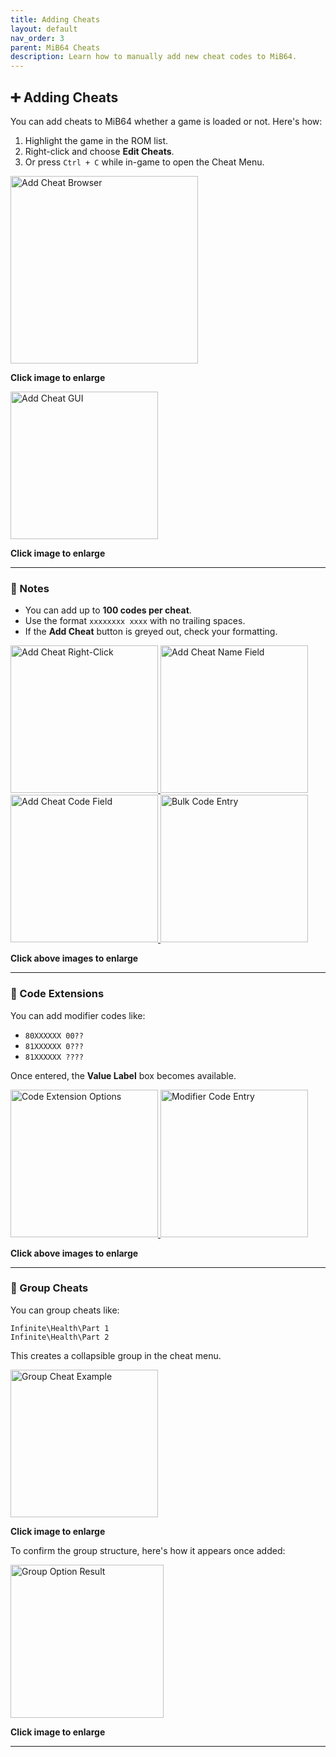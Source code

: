 ```yaml
---
title: Adding Cheats
layout: default
nav_order: 3
parent: MiB64 Cheats
description: Learn how to manually add new cheat codes to MiB64.
---
```


## ➕ <a name="adding-cheats">Adding Cheats</a>

You can add cheats to MiB64 whether a game is loaded or not. Here's how:

1. Highlight the game in the ROM list.
2. Right-click and choose **Edit Cheats**.
3. Or press `Ctrl + C` while in-game to open the Cheat Menu.

<a href="/cheats/assets/images/01/Browser5b1.png" target="_blank">
  <img src="/cheats/assets/images/01/Browser5b1-300x259.png" alt="Add Cheat Browser" width="300" />
</a>
<p class="has-text-align-center"><strong>Click image to enlarge</strong></p>
<!-- ClauseEcho: Browser5b1 Interactive Image -->

<a href="/cheats/assets/images/01/Add11.png" target="_blank">
  <img src="/cheats/assets/images/01/Add11-236x300.png" alt="Add Cheat GUI" width="236" />
</a>
<p class="has-text-align-center"><strong>Click image to enlarge</strong></p>
<!-- ClauseEcho: Add11 Interactive Image -->

---

### 🧠 Notes

- You can add up to **100 codes per cheat**.
- Use the format `xxxxxxxx xxxx` with no trailing spaces.
- If the **Add Cheat** button is greyed out, check your formatting.

<a href="/cheats/assets/images/01/Add21.png" target="_blank">
  <img src="/cheats/assets/images/01/Add21-236x300.png" alt="Add Cheat Right-Click" width="236" />
</a>

<a href="/cheats/assets/images/01/Add31.png" target="_blank">
  <img src="/cheats/assets/images/01/Add31-236x300.png" alt="Add Cheat Name Field" width="236" />
</a>

<a href="/cheats/assets/images/01/Add41.png" target="_blank">
  <img src="/cheats/assets/images/01/Add41-236x300.png" alt="Add Cheat Code Field" width="236" />
</a>

<a href="/cheats/assets/images/01/Add51.png" target="_blank">
  <img src="/cheats/assets/images/01/Add51-236x300.png" alt="Bulk Code Entry" width="236" />
</a>

<p class="has-text-align-center"><strong>Click above images to enlarge</strong></p>
<!-- ClauseEcho: Add21, Add31, Add41 & Add51 Interactive Images -->

---

### 🧪 Code Extensions

You can add modifier codes like:

- `80XXXXXX 00??`
- `81XXXXXX 0???`
- `81XXXXXX ????`

Once entered, the **Value Label** box becomes available.

<a href="/cheats/assets/images/01/Add61.png" target="_blank">
  <img src="/cheats/assets/images/01/Add61-236x300.png" alt="Code Extension Options" width="236" />
</a>

<a href="/cheats/assets/images/01/Add71.png" target="_blank">
  <img src="/cheats/assets/images/01/Add71-236x300.png" alt="Modifier Code Entry" width="236" />
</a>

<p class="has-text-align-center"><strong>Click above images to enlarge</strong></p>
<!-- ClauseEcho: Add61 & Add71 Interactive Images -->

---

### 🧷 Group Cheats

You can group cheats like:

```
Infinite\Health\Part 1
Infinite\Health\Part 2
```

This creates a collapsible group in the cheat menu.

<a href="/cheats/assets/images/01/Add81.png" target="_blank">
  <img src="/cheats/assets/images/01/Add81-236x300.png" alt="Group Cheat Example" width="236" />
</a>
<p class="has-text-align-center"><strong>Click image to enlarge</strong></p>
<!-- ClauseEcho: Add81 Interactive Image -->

To confirm the group structure, here's how it appears once added:

<a href="/cheats/assets/images/01/Cheat41-1.png" target="_blank">
  <img src="/cheats/assets/images/01/Cheat41-1-245x300.png" alt="Group Option Result" width="245" />
</a>
<p class="has-text-align-center"><strong>Click image to enlarge</strong></p>
<!-- ClauseEcho: Cheat41-1 Interactive Image -->

---

<!-- ClauseLock: Adding Cheats Section Echoed -->

